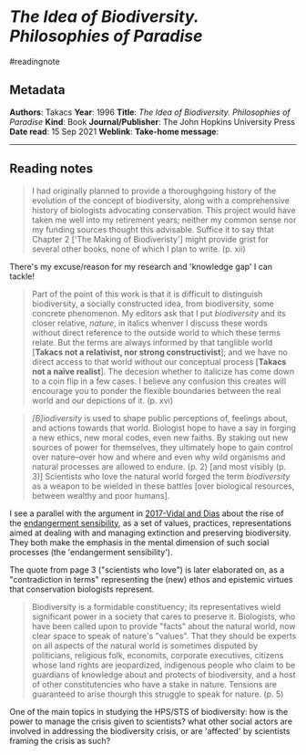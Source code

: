 # *The Idea of Biodiversity. Philosophies of Paradise*
#readingnote 


## Metadata

**Authors**: Takacs
**Year**: 1996
**Title**: *The Idea of Biodiversity. Philosophies of Paradise*
**Kind**: Book
**Journal/Publisher**: The John Hopkins University Press
**Date read**: 15 Sep 2021
**Weblink**: 
**Take-home message**: 

---

## Reading notes


> I had originally planned to provide a thoroughgoing history of the evolution of the concept of biodiversity, along with a comprehensive history of biologists advocating conservation. This project would have taken me well into my retirement years; neither my common sense nor my funding sources thought this advisable. Suffice it to say thtat Chapter 2 ['The Making of Biodiveristy'] might provide grist for several other books, none of which I plan to write. (p. xii)

There's my excuse/reason for my research and 'knowledge gap' I can tackle!

> Part of the point of this work is that it is difficult to distinguish biodiversity, a socially constructed idea, from biodiversity, some concrete phenomenon. My editors ask that I put *biodiversity* and its closer relative, *nature*, in italics whenver I discuss these words without direct reference to the outside world to which these terms relate. But the terms are always informed by that tanglible world [**Takacs not a relativist, nor strong constructivist**]; and we have no direct access to that world without our conceptual process [**Takacs not a naïve realist**]. The decesion whether to italicize has come down to a coin flip in a few cases. I believe any confusion this creates will encourage you to ponder the flexible boundaries between the real world and our depictions of it. (p. xvi)


> *[B]iodiversity* is used to shape public perceptions of, feelings about, and actions towards that world. Biologist hope to have a say in forging a new ethics, new moral codes, even new faiths. By staking out new sources of power for themselves, they ultimately hope to gain control over nature–over how and where and even why wild organisms and natural processes are allowed to endure. (p. 2) [and most visibly (p. 3)] Scientists who love the natural world forged the term *biodiversity* as a weapon to be wielded in these battles [over biological resources, between wealthy and poor humans].

I see a parallel with the argument in [2017-Vidal and Dias](2017-Vidal%20and%20Dias.md) about the rise of the [endangerment sensibility](endangerment%20sensibility), as a set of values, practices, representations aimed at dealing with and managing extinction and preserving biodiversity. They both make the emphasis in the mental dimension of such social processes (the 'endangerment sensibility'). 

The quote from page 3 ("scientists who love") is later elaborated on, as a "contradiction in terms" representing the (new) ethos and epistemic virtues that conservation biologists represent. 

> Biodiversity is a formidable constituency; its representatives wield significant power in a society that cares to preserve it. Biologists, who have been called upon to provide "facts" about the natural world, now clear space to speak of nature's "values". That they should be experts  on all aspects of the natural world is sometimes disputed by politicians, religious folk, economits, corporate executives, citizens whose land rights are jeopardized, indigenous people who claim to be guardians of knowledge about and protects of biodiversity, and a host of other constitutencies who have a stake in nature. Tensions are guaranteed to arise thourgh this struggle to speak for nature. (p. 5)

One of the main topics in studying the HPS/STS of biodiversity: how is the power to manage the crisis given to scientists? what other social actors are involved in addressing the biodiversity crisis, or are 'affected' by scientists framing the crisis as such?

